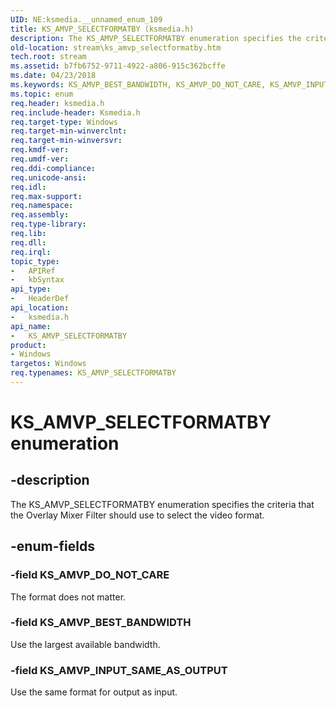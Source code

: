 ```yaml
---
UID: NE:ksmedia.__unnamed_enum_109
title: KS_AMVP_SELECTFORMATBY (ksmedia.h)
description: The KS_AMVP_SELECTFORMATBY enumeration specifies the criteria that the Overlay Mixer Filter should use to select the video format.
old-location: stream\ks_amvp_selectformatby.htm
tech.root: stream
ms.assetid: b7fb6752-9711-4922-a806-915c362bcffe
ms.date: 04/23/2018
ms.keywords: KS_AMVP_BEST_BANDWIDTH, KS_AMVP_DO_NOT_CARE, KS_AMVP_INPUT_SAME_AS_OUTPUT, KS_AMVP_SELECTFORMATBY, KS_AMVP_SELECTFORMATBY enumeration [Streaming Media Devices], ksmedia/KS_AMVP_BEST_BANDWIDTH, ksmedia/KS_AMVP_DO_NOT_CARE, ksmedia/KS_AMVP_INPUT_SAME_AS_OUTPUT, ksmedia/KS_AMVP_SELECTFORMATBY, stream.ks_amvp_selectformatby, vidcapstruct_98fc9313-4177-46c2-8740-f0dc2857b447.xml
ms.topic: enum
req.header: ksmedia.h
req.include-header: Ksmedia.h
req.target-type: Windows
req.target-min-winverclnt: 
req.target-min-winversvr: 
req.kmdf-ver: 
req.umdf-ver: 
req.ddi-compliance: 
req.unicode-ansi: 
req.idl: 
req.max-support: 
req.namespace: 
req.assembly: 
req.type-library: 
req.lib: 
req.dll: 
req.irql: 
topic_type:
-	APIRef
-	kbSyntax
api_type:
-	HeaderDef
api_location:
-	ksmedia.h
api_name:
-	KS_AMVP_SELECTFORMATBY
product:
- Windows
targetos: Windows
req.typenames: KS_AMVP_SELECTFORMATBY
---
```


# KS_AMVP_SELECTFORMATBY enumeration


## -description


The KS_AMVP_SELECTFORMATBY enumeration specifies the criteria that the Overlay Mixer Filter should use to select the video format.


## -enum-fields




### -field KS_AMVP_DO_NOT_CARE

The format does not matter.


### -field KS_AMVP_BEST_BANDWIDTH

Use the largest available bandwidth.


### -field KS_AMVP_INPUT_SAME_AS_OUTPUT

Use the same format for output as input.

